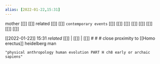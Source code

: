```yaml
---
alias: [2022-01-22,15:31]
---
```

 mother [[]] [[]]
 related [[]] [[]]
 `contemporary events` [[]] [[]] [[]] [[]] [[]] [[]] [[]] [[]]

[[2022-01-22]] 15:31 _related_ [[]] | [[]] | [[]] # # #
close proximity to [[Homo erectus]]
heidelberg man
```query
"physical anthropology human evolution PART H ch8 early or archaic sapiens"
```